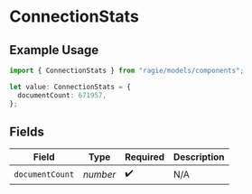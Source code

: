 # ConnectionStats

## Example Usage

```typescript
import { ConnectionStats } from "ragie/models/components";

let value: ConnectionStats = {
  documentCount: 671957,
};
```

## Fields

| Field              | Type               | Required           | Description        |
| ------------------ | ------------------ | ------------------ | ------------------ |
| `documentCount`    | *number*           | :heavy_check_mark: | N/A                |
